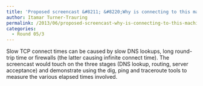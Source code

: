 ```yaml
---
title: 'Proposed screencast &#8211; &#8220;Why is connecting to this machine slow or timing out?&#8221;'
author: Itamar Turner-Trauring
permalink: /2013/06/proposed-screencast-why-is-connecting-to-this-machine-slow-or-timing-out/
categories:
  - Round 05/3
---
```

Slow TCP connect times can be caused by slow DNS lookups, long round-trip time or firewalls (the latter causing infinite connect time). The screencast would touch on the three stages (DNS lookup, routing, server acceptance) and demonstrate using the dig, ping and traceroute tools to measure the various elapsed times involved.
